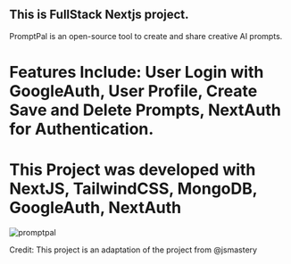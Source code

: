 ## This is FullStack Nextjs project.

PromptPal is an open-source tool to create and share creative AI prompts. 
# Features Include: User Login with GoogleAuth, User Profile, Create Save and Delete Prompts, NextAuth for Authentication. 
# This Project was developed with NextJS, TailwindCSS, MongoDB, GoogleAuth, NextAuth

![promptpal](https://github.com/cjpanda/promptpal_project/assets/107156444/b53c0f68-c9dd-400b-a6cc-2337080f432e)


Credit: This project is an adaptation of the project from @jsmastery

